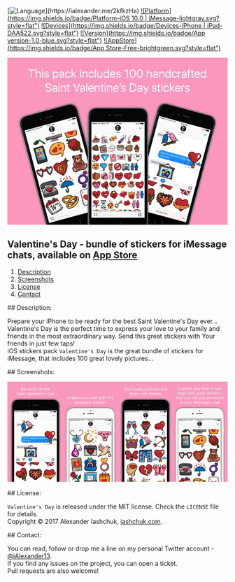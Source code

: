 [![Language](https://img.shields.io/badge/Swift-3.0-orange.svg?style=flat")](https://ialexander.me/2kfkzHa)
[![Platform](https://img.shields.io/badge/Platform-iOS 10.0 | iMessage-lightgray.svg?style=flat")](https://ialexander.me/2kfkzHa)
[![Devices](https://img.shields.io/badge/Devices-iPhone | iPad-DAA522.svg?style=flat")](https://ialexander.me/2kfkzHa)
[![Version](https://img.shields.io/badge/App version-1.0-blue.svg?style=flat")](https://ialexander.me/2kfkzHa)
[![AppStore](https://img.shields.io/badge/App Store-Free-brightgreen.svg?style=flat")](https://ialexander.me/2kfkzHa)

[![Valentine's Day - bundle of stickers for iMessage chats](https://raw.githubusercontent.com/iAlexander/SaintValentinesDay/master/Header.jpg)](https://ialexander.me/2kfkzHa)

## Valentine's Day - bundle of stickers for iMessage chats, available on <a href="https://ialexander.me/2kfkzHa">App Store</a>
1. [Description](#description)
2. [Screenshots](#screenshots)
3. [License](#license)
4. [Contact](#contact)

##<a name="description"> Description: </a>

Prepare your iPhone to be ready for the best Saint Valentine's Day ever...
 Valentine's Day is the perfect time to express your love to your family and friends in the most extraordinary way. Send this great stickers with Your friends in just few taps!  
 iOS stickers pack ```Valentine's Day``` is the great bundle of stickers for iMessage, that includes 100 great lovely pictures...

##<a name="screenshots"> Screenshots: </a>

[![Valentine's Day stickers - bundle of stickers for iMessage chats](https://raw.githubusercontent.com/iAlexander/SaintValentinesDay/master/Screenshots.jpg)](https://ialexander.me/2kfkzHa)

##<a name="license"> License: </a>

```Valentine's Day``` is released under the MIT license. Check the ```LICENSE``` file for details.  
Copyright © 2017 Alexander Iashchuk, <a href="https://iashchuk.com">iashchuk.com</a>.

##<a name="contact"> Contact: </a>

You can read, follow or drop me a line on my personal Twitter account - [@iAlexander13](https://twitter.com/iAlexander13).  
If you find any issues on the project, you can open a ticket.  
Pull requests are also welcome!
